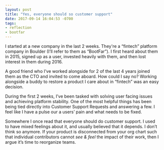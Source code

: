 ```yaml
---
layout: post
title: "Yes, everyone should so customer support"
date: 2017-09-14 16:04:53 -0700
tags:
- reflection
- bootfar
---
```


I started at a new company in the last 2 weeks. They're a “fintech” platform
company in Boulder (I’ll refer to them as “BootFar”). I first heard about them
in 2015, signed up as a user, invested heavily with them, and then lost
interest in them during 2016.  

A good friend who I’ve worked alongside for 2 of the last 4 years joined them
as the CTO and invited to come aboard. How could I say no? Working alongside a
buddy to restore a product I care about in “fintech” was an easy decision.

During the first 2 weeks, I’ve been tasked with solving user facing issues and
achieving platform stability. One of the most helpful things has been being
tied directly into Customer Support Requests and answering a few. I feel like
I have a pulse our a users’ pain and what needs to be fixed.

Somewhere I once read that everyone should do customer support. I used to have
mixed feelings about it, and usually believed that it depends. I don’t think
so anymore. If your product is disconnected from your org chart such that
individual contributors cannot *see & feel* the impact of their work, then I
argue it’s time to reorganize teams.
